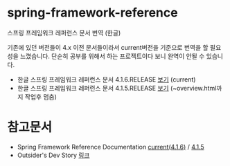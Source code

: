# spring-framework-reference
스프링 프레임워크 레퍼런스 문서 번역 (한글)

기존에 있던 버전들이 4.x 이전 문서들이라서 current버전을 기준으로 번역을 할 필요성을 느꼈습니다.
단순히 공부를 위해서 하는 프로젝트이다 보니 완역이 안될 수 있습니다.

* 한글 스프링 프레임워크 레퍼런스 문서 4.1.6.RELEASE [보기](https://rawgit.com/namhokim/spring-framework-reference/master/4.1.6.RELEASE/index.html) (current)
* 한글 스프링 프레임워크 레퍼런스 문서 4.1.5.RELEASE [보기](https://rawgit.com/namhokim/spring-framework-reference/master/4.1.5.RELEASE/index.html) (~overview.html까지 작업후 멈춤)

# 참고문서
* Spring Framework Reference Documentation [current(4.1.6)](http://docs.spring.io/spring/docs/current/spring-framework-reference/html/) / [4.1.5](http://docs.spring.io/spring/docs/4.1.5.RELEASE/spring-framework-reference/html/)
* Outsider's Dev Story [링크](http://blog.outsider.ne.kr/tag/spring_reference_documentation)